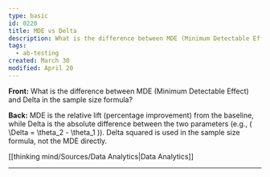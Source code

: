```yaml
---
type: basic
id: 0220
title: MDE vs Delta
description: What is the difference between MDE (Minimum Detectable Effect) and Delta in the sample size formula?
tags:
  - ab-testing
created: March 30
modified: April 20
---
```

**Front:** What is the difference between MDE (Minimum Detectable Effect) and Delta in the sample size formula?

**Back:** MDE is the relative lift (percentage improvement) from the baseline, while Delta is the absolute difference between the two parameters (e.g., \( \Delta = \theta_2 - \theta_1 \)). Delta squared is used in the sample size formula, not the MDE directly.

[[thinking mind/Sources/Data Analytics|Data Analytics]]

---
